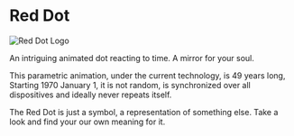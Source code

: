 # Red Dot
![Red Dot Logo](https://github.com/Eibriel/reddot-android/blob/master/app/src/main/res/mipmap-xxhdpi/ic_launcher.png "Red Dot")

An intriguing animated dot reacting to time. A mirror for your soul.

This parametric animation, under the current technology, is 49 years long, Starting 1970 January 1, it is not random, is synchronized over all dispositives and ideally never repeats itself.

The Red Dot is just a symbol, a representation of something else. Take a look and find your our own meaning for it.
